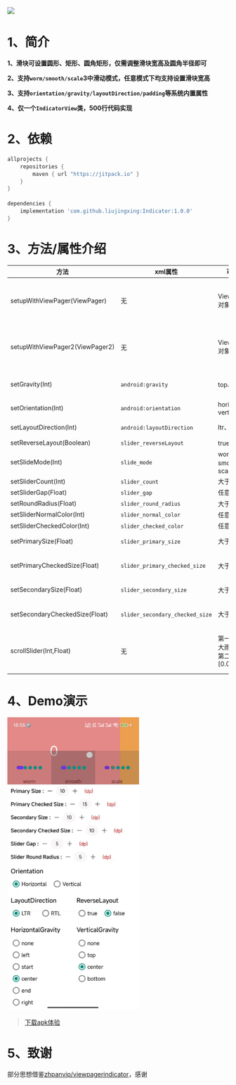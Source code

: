 [![](https://jitpack.io/v/liujingxing/Indicator.svg)](https://jitpack.io/#liujingxing/Indicator)

# 1、简介

**1、滑块可设置圆形、矩形、圆角矩形，仅需调整滑块宽高及圆角半径即可**

**2、支持`worm/smooth/scale`3中滑动模式，任意模式下均支持设置滑块宽高**

**3、支持`orientation/gravity/layoutDirection/padding`等系统内置属性**

**4、仅一个`IndicatorView`类，500行代码实现**

# 2、依赖

```gradle
allprojects {
    repositories {
        maven { url "https://jitpack.io" }
    }
}

dependencies {
    implementation 'com.github.liujingxing:Indicator:1.0.0'  
}
```

# 3、方法/属性介绍

| 方法                              | xml属性                           | 可选值                         | 介绍                                |
|---------------------------------|---------------------------------|-----------------------------|-----------------------------------|
| setupWithViewPager(ViewPager)   | 无                               | ViewPager对象                 | 监听数据源变化，自动调整滑块数量; 监听滑动事件，调整滑块位置   |
| setupWithViewPager2(ViewPager2) | 无                               | ViewPager2对象                | 监听数据源变化，自动调整滑块数量; 监听滑动事件，调整滑块位置   |
| setGravity(Int)                 | `android:gravity`               | top、left等                   | 对齐方式，左中右、上中下对齐                    | 
| setOrientation(Int)             | `android:orientation`           | horizontal、vertical         | 横向、竖向                             | 
| setLayoutDirection(Int)         | `android:layoutDirection`       | ltr、rtl等                    | 设置从左往右或从右往左                       | 
| setReverseLayout(Boolean)       | `slider_reverseLayout`          | true、false                  | 是否反向布局                            | 
| setSlideMode(Int)               | `slide_mode`                    | worm、smooth、scale           | 滑动模式                              | 
| setSliderCount(Int)             | `slider_count`                  | 大于等于0                       | 滑块数量                              | 
| setSliderGap(Float)             | `slider_gap`                    | 任意数值                        | 滑块间距                              | 
| setRoundRadius(Float)           | `slider_round_radius`           | 大于等于0                       | 滑块圆角半径                            | 
| setSliderNormalColor(Int)       | `slider_normal_color`           | 任意颜色值                       | 滑块正常颜色                            | 
| setSliderCheckedColor(Int)      | `slider_checked_color`          | 任意颜色值                       | 滑块选中颜色                            | 
| setPrimarySize(Float)           | `slider_primary_size`           | 大于等于0                       | 主方向滑块正常大小                         |             
| setPrimaryCheckedSize(Float)    | `slider_primary_checked_size`   | 大于等于0                       | 主方向滑块选中大小，横向布局时为宽度                |  
| setSecondarySize(Float)         | `slider_secondary_size`         | 大于等于0                       | 次方向滑块正常大小                         | 
| setSecondaryCheckedSize(Float)  | `slider_secondary_checked_size` | 大于等于0                       | 次方向滑块选中大小，横向布局时为高度                | 
| scrollSlider(Int,Float)         | 无                               | 第一个参数大雨等于0，第二个参数 [0.0, 1.0) | 滑动滑块，监听到ViewPager、ViewPager2滑动时调用 | 

# 4、Demo演示

<img src="https://github.com/liujingxing/Indicator/blob/master/screen/indicator.gif" width = "300" height = "666" />

> [下载apk体验](https://github.com/liujingxing/Indicator/blob/master/screen/app-debug.apk)

# 5、致谢

部分思想借鉴[zhpanvip/viewpagerindicator](https://github.com/zhpanvip/viewpagerindicator)，感谢
